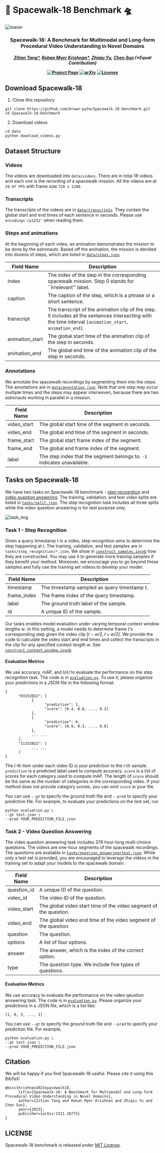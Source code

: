 # 🚀 Spacewalk-18 Benchmark 🛸

![teaser](assets/teaser.gif)

<h3 align="center">
Spacewalk-18: A Benchmark for Multimodal and Long-form Procedural Video Understanding in Novel Domains
</h3>

<h5 align="center">

[Zitian Tang*](https://zitiantang.github.io/), [Rohan Myer Krishnan*](https://scholar.google.com/citations?user=koxiPYIAAAAJ), [Zhiqiu Yu](), [Chen Sun](https://chensun.me/index.html) (*Equal Contribution)

[![Project Page](https://img.shields.io/badge/Project_Page-green)](https://github.com/brown-palm/Spacewalk-18-benchmark/blob/main/LICENSE)
[![arXiv](https://img.shields.io/badge/Arxiv-2311.18773-AD1C18.svg?logo=arXiv)](https://arxiv.org/abs/2311.18773)
[![License](https://img.shields.io/badge/License-MIT-yellow)](https://github.com/brown-palm/Spacewalk-18-benchmark/blob/main/LICENSE)
<br>

</h5>


## Download Spacewalk-18

1. Clone this repository
```
git clone https://github.com/brown-palm/Spacewalk-18-benchmark.git
cd Spacewalk-18-benchmark
```

2. Download videos
```
cd data
python download_videos.py
```

## Dataset Structure

### Videos

The videos are downloaded into `data/videos`. There are in total 18 videos and each one is the recording of a spacewalk mission. All the videos are at `29.97 FPS` with frame size ``720 x 1280``.

### Transcripts
The transcripts of the videos are in [`data/transcripts`](data/transcripts). They contain the global start and end times of each sentence in seconds. Please use `encoding='cp1252'` when reading them.

### Steps and animations
At the beginning of each video, an animation demonstrates the mission to be done by the astronauts. Based off the animation, the mission is devided into dozens of steps, which are listed in [`data/steps.json`](data/steps.json).

| Field Name         | Description                                                         |
|--------------------|---------------------------------------------------------------------|
| index              | The index of the step in the corresponding spacewalk mission. Step 0 stands for ``Irrelevant'' label. |
| caption            | The caption of the step, which is a phrase or a short sentence.     |
| transcript         | The transcript of the animation clip of the step. It includes all the sentences intersecting with the time interval `[animation_start, animation_end]`.  |
| animation_start    | The global start time of the animation clip of the step in seconds. |
| animation_end      | The global end time of the animation clip of the step in seconds.   |

### Annotations

We annotate the spacewalk recordings by segmenting them into the steps. The annotations are in [`data/annotation.json`](data/annotation.json). Note that one step may occur multiple times and the steps may appear interwoven, because there are two astronauts working in parallel in a mission.

| Field Name         | Description                                                              |
|--------------------|--------------------------------------------------------------------------|
| video_start        | The global start time of the segment in seconds.                         |
| video_end          | The global end time of the segment in seconds.                           |
| frame_start        | The global start frame index of the segment.                             |
| frame_end          | The global end frame index of the segment.                               |
| label              | The step index that the segment belongs to. `-1` indicates unavailable.  |

## Tasks on Spacewalk-18
We have two tasks on Spacewalk-18 benchmark - [step recognition](#Task-1---Step-Recognition) and [video question answering](#Task-2---Video-Question-Answering). The training, validation, and test video splits are listed in [`tasks/split.json`](tasks/split.json). The step recognition task includes all three splits while the video question answering is for test purpose only.

![task_img](assets/task_img.png)

### Task 1 - Step Recognition
Given a query timestamp $t$ in a video, step recognition aims to determine the step happening at $t$. The training, validation, and test samples are in `tasks/step_recognition/*.json`. We show in [`construct_samples.ipynb`](https://github.com/brown-palm/Spacewalk-18-benchmark/blob/main/tasks/step_recognition/construct_samples.ipynb) how they are constructed. You may use it to generate more training samples if they benefit your method. Moreover, we encourage you to go beyond these samples and fully use the training set videos to develop your model.

| Field Name         | Description                                            |
|--------------------|--------------------------------------------------------|
| timestamp          | The timestamp sampled as query timestamp $t$.        |
| frame_index        | The frame index of the query timestamp.             |
| label              | The ground truth label of the sample.                  |
| id                 | A unique ID of the sample.                             |

Our tasks enables model evaluation under varying temporal context window lengths $w$. In this setting, a model needs to determine frame $t$'s corresponding step given the video clip $[t-w/2, t+w/2]$. We provide the code to calculate the video start and end times and collect the transcripts in the clip for any specified context length $w$. See [`construct_context_window.ipynb`](https://github.com/brown-palm/Spacewalk-18-benchmark/blob/main/tasks/step_recognition/construct_context_window.ipynb).

#### Evaluation Metrics
We use accuracy, mAP, and IoU to evaluate the performance on the step recognition task. The code is in [`evaluation.py`](tasks/step_recognition/evaluation.py). To use it, please organize your predictions in a JSON file in the following format:
```
{
      "03152022": [
            {
                  "prediction": 1,
                  "score": [0.4, 0.8, ..., 0.2]
            },
            {
                  "prediction": 0,
                  "score": [0.9, 0.3, ..., 0.6]
            },
            ... ...
      ],
      "11152022": [
            ... ...
      ]
}
```
The $i$-th item under each video ID is your prediction to the $i$-th sample. `prediction` is a predicted label used to compute accuracy. `score` is a list of scores for each category used to compute mAP. The length of `score` should be the same as the number of categories in the corresponding video. If your method does not provide category scores, you can omit `score` in your file.

You can use `--gt` to specify the ground truth file and `--pred` to specify your prediction file. For example, to evaluate your predictions on the test set, run
```
python evaluation.py \
--gt test.json \
--pred YOUR_PREDICTION_FILE.json
```

### Task 2 - Video Question Answering
The video question answering task includes 376 hour-long multi-choice questions. The videos are one-hour segments of the spacewalk recordings. The questions are available in [`tasks/question_answering/test.json`](https://github.com/brown-palm/Spacewalk-18-benchmark/blob/main/tasks/question_answering/test.json). While only a test set is provided, you are encouraged to leverage the videos in the training set to adapt your models to the spacewalk domain.

| Field Name               | Description                                          |
|--------------------------|------------------------------------------------------|
| question_id              | A unique ID of the question. |
| video_id                 | The video ID of the question. |
| video_start              | The global video start time of the video segment of the question. |
| video_end                | The global video end time of the video segment of the question. |
| question    | The question. |
| options     | A list of four options. |
| answer      | The answer, which is the index of the correct option. |
| type        | The question type. We include five types of questions. |

#### Evaluation Metrics
We use accuracy to evaluate the performance on the video qeustion answering task. The code is in [`evaluation.py`](tasks/question_answering/evaluation.py). Please organize your predictions in a JSON file, which is a list like:
```
[1, 0, 3, ..., 2]
```

You can use `--gt` to specify the ground truth file and `--pred` to specify your prediction file. For example,
```
python evaluation.py \
--gt test.json \
--pred YOUR_PREDICTION_FILE.json
```

## Citation

We will be happy if you find Spacewalk-18 useful. Please cite it using this BibTeX:
```
@misc{krishnan2023spacewalk18,
      title={Spacewalk-18: A Benchmark for Multimodal and Long-form Procedural Video Understanding in Novel Domains}, 
      author={Zitian Tang and Rohan Myer Krishnan and Zhiqiu Yu and Chen Sun},
      year={2023},
      publisher={arXiv:2311.18773}
}
```

## LICENSE
Spacewalk-18 benchmark is released under [MIT License](LICENSE).